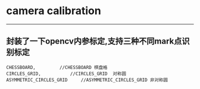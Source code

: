# camera calibration
---
## 封装了一下opencv内参标定,支持三种不同mark点识别标定
```
CHESSBOARD,			//CHESSBOARD 棋盘格
CIRCLES_GRID,			//CIRCLES_GRID	对称圆
ASYMMETRIC_CIRCLES_GRID 	//ASYMMETRIC_CIRCLES_GRID 非对称圆
```
